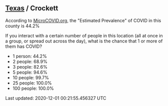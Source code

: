 
## [Texas](/united-states/texas) / Crockett

According to [MicroCOVID.org](http://microcovid.org),
the "Estimated Prevalence" of COVID in this county is 44.2%

If you interact with a certain number of people in this location
(all at once in a group, or spread out across the day), what is the chance that
1 or more of them has COVID?

- 1 person: 44.2%
- 2 people: 68.9%
- 3 people: 82.6%
- 5 people: 94.6%
- 10 people: 99.7%
- 25 people: 100.0%
- 100 people: 100.0%

Last updated: 2020-12-01 00:21:55.456327 UTC
